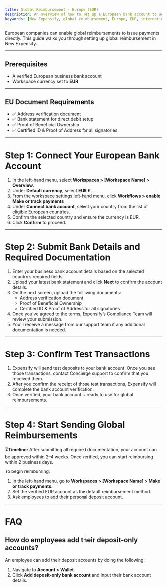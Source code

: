 ```yaml
---
title: Global Reimbursement - Europe (EUR)
description: An overview of how to set up a European bank account to send global reimbursements. 
keywords: [New Expensify, global reimbursement, Europe, EUR, international payments]
---
```


<div id="new-expensify" markdown="1">

European companies can enable global reimbursements to issue payments directly. This guide walks you through setting up global reimbursement in New Expensify.

---

## Prerequisites

* A verified European business bank account
* Workspace currency set to **EUR**

---

## EU Document Requirements

* ✅ Address verification document
* ✅ Bank statement for direct debit setup
* ✅ Proof of Beneficial Ownership
* ✅ Certified ID & Proof of Address for all signatories

---

# Step 1: Connect Your European Bank Account

1. In the left-hand menu, select **Workspaces > [Workspace Name] > Overview**.
2. Under **Default currency**, select **EUR €**.
3. From the workspace settings left-hand menu, click **Workflows > enable Make or track payments**
4. Under **Connect bank account**, select your country from the list of eligible European countries.
5. Confirm the selected country and ensure the currency is EUR.
6. Click **Confirm** to proceed.

---

# Step 2: Submit Bank Details and Required Documentation

1. Enter your business bank account details based on the selected country’s required fields.
2. Upload your latest bank statement and click **Next** to confirm the account details.
3. On the next screen, upload the following documents:
   * Address verification document
   * Proof of Beneficial Ownership
   * Certified ID & Proof of Address for all signatories
4. Once you've agreed to the terms, Expensify’s Compliance Team will review your submission.
5. You’ll receive a message from our support team if any additional documentation is needed.

---

# Step 3: Confirm Test Transactions

1. Expensify will send test deposits to your bank account. Once you see those transactions, contact Concierge support to confirm that you received them.
2. After you confirm the receipt of those test transactions, Expensify will complete the bank account verification.
3. Once verified, your bank account is ready to use for global reimbursements.

---

# Step 4: Start Sending Global Reimbursements

⏳**Timeline:** After submitting all required documentation, your account can be approved within 2–4 weeks. Once verified, you can start reimbursing within 2 business days.

To begin reimbursing:

1. In the left-hand menu, go to **Workspaces > [Workspace Name] > Make or track payments**.
2. Set the verified EUR account as the default reimbursement method.
3. Ask employees to add their personal deposit account.

---

# FAQ

## How do employees add their deposit-only accounts?

An employee can add their deposit accounts by doing the following:

1. Navigate to **Account > Wallet**.
2. Click **Add deposit-only bank account** and input their bank account details.

</div>
